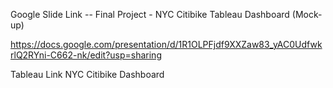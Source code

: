 Google Slide Link -- Final Project - NYC Citibike Tableau Dashboard (Mock-up)

https://docs.google.com/presentation/d/1R1OLPFjdf9XXZaw83_yAC0UdfwkrlQ2RYni-C662-nk/edit?usp=sharing


Tableau Link  NYC Citibike Dashboard


